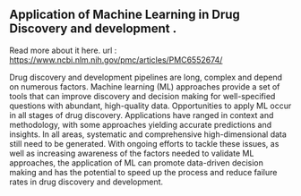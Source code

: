 ## Application of Machine Learning in Drug Discovery and development . <br>
Read more about it here. url : https://www.ncbi.nlm.nih.gov/pmc/articles/PMC6552674/

Drug discovery and development pipelines are long, complex and depend on numerous factors. Machine learning (ML) approaches provide a set of tools that can improve discovery and decision making for well-specified questions with abundant, high-quality data. Opportunities to apply ML occur in all stages of drug discovery.  Applications have ranged in context and methodology, with some approaches yielding accurate predictions and insights. In all areas, systematic and comprehensive high-dimensional data still need to be generated. With ongoing efforts to tackle these issues, as well as increasing awareness of the factors needed to validate ML approaches, the application of ML can promote data-driven decision making and has the potential to speed up the process and reduce failure rates in drug discovery and development.
